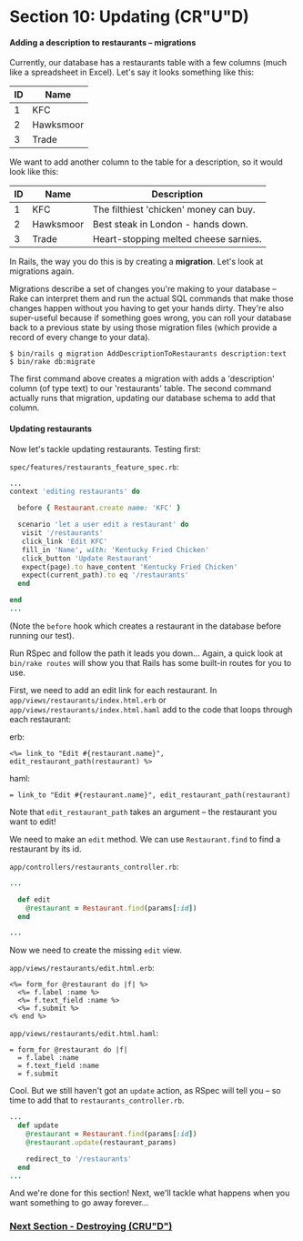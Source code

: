 # Section 10: Updating (CR"U"D)

#### Adding a description to restaurants – migrations

Currently, our database has a restaurants table with a few columns (much like a spreadsheet in Excel). Let's say it looks something like this:

| ID | Name      |
|----|-----------|
| 1  | KFC       |
| 2  | Hawksmoor |
| 3  | Trade     |


We want to add another column to the table for a description, so it would look like this:

| ID | Name      | Description                            |
|----|-----------|----------------------------------------|
| 1  | KFC       | The filthiest 'chicken' money can buy. |
| 2  | Hawksmoor | Best steak in London - hands down.     |
| 3  | Trade     | Heart-stopping melted cheese sarnies.  |

In Rails, the way you do this is by creating a **migration**. Let's look at migrations again.

Migrations describe a set of changes you're making to your database – Rake can interpret them and run the actual SQL commands that make those changes happen without you having to get your hands dirty. They're also super-useful because if something goes wrong, you can roll your database back to a previous state by using those migration files (which provide a record of every change to your data).

```shell
$ bin/rails g migration AddDescriptionToRestaurants description:text
$ bin/rake db:migrate
```

The first command above creates a migration with adds a 'description' column (of type text) to our 'restaurants' table. The second command actually runs that migration, updating our database schema to add that column.

#### Updating restaurants

Now let's tackle updating restaurants. Testing first:

`spec/features/restaurants_feature_spec.rb`:

```ruby
...
context 'editing restaurants' do

  before { Restaurant.create name: 'KFC' }

  scenario 'let a user edit a restaurant' do
   visit '/restaurants'
   click_link 'Edit KFC'
   fill_in 'Name', with: 'Kentucky Fried Chicken'
   click_button 'Update Restaurant'
   expect(page).to have_content 'Kentucky Fried Chicken'
   expect(current_path).to eq '/restaurants'
  end

end
...
```

(Note the `before` hook which creates a restaurant in the database before running our test).

Run RSpec and follow the path it leads you down... Again, a quick look at `bin/rake routes` will show you that Rails has some built-in routes for you to use.

First, we need to add an edit link for each restaurant. In `app/views/restaurants/index.html.erb` or `app/views/restaurants/index.html.haml` add to the code that loops through each restaurant:

erb:
```erb
<%= link_to "Edit #{restaurant.name}", edit_restaurant_path(restaurant) %>
```
haml:
```haml
= link_to "Edit #{restaurant.name}", edit_restaurant_path(restaurant)
```

Note that `edit_restaurant_path` takes an argument – the restaurant you want to edit!

We need to make an `edit` method. We can use `Restaurant.find` to find a restaurant by its id.

`app/controllers/restaurants_controller.rb`:

```ruby
...

  def edit
    @restaurant = Restaurant.find(params[:id])
  end

...
```

Now we need to create the missing `edit` view.

`app/views/restaurants/edit.html.erb`:

```erb
<%= form_for @restaurant do |f| %>
  <%= f.label :name %>
  <%= f.text_field :name %>
  <%= f.submit %>
<% end %>
```

`app/views/restaurants/edit.html.haml`:

```haml
= form_for @restaurant do |f|
  = f.label :name
  = f.text_field :name
  = f.submit
```

Cool. But we still haven't got an `update` action, as RSpec will tell you – so time to add that to `restaurants_controller.rb`.

```ruby
...
  def update
    @restaurant = Restaurant.find(params[:id])
    @restaurant.update(restaurant_params)

    redirect_to '/restaurants'
  end
...
```

And we're done for this section! Next, we'll tackle what happens when you want something to go away forever...

### [Next Section - Destroying (CRU"D")](11_destroying.md)
